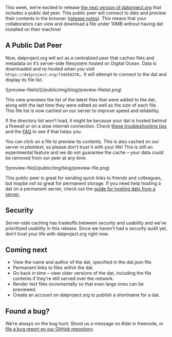 This week, we’re excited to release [the next version of datproject.org](https://datproject.org) that includes a public dat peer. This public peer will connect to dats and preview their contents in the browser ([release notes](https://github.com/datproject/datproject.org/releases/tag/2.02)). This means that your collaborators can view and download a file under 10MB without having dat installed on their machine!

## A Public Dat Peer

Now, datproject.org will act as a centralized peer that caches files and metadata on it’s server-side filesystem hosted on Digital Ocean. Data is downloaded and re-hosted when you visit `https://datproject.org/f34d58370…`. It will attempt to connect to the dat and display its file list.

<div class="screenshot-blog">
  ![preview-filelist](/public/img/blog/preview-filelist.png)
</div>

This view previews the list of the latest files that were added to the dat, along with the last time they were edited as well as the size of each file. This file list is now cached on our server to improve speed and reliability.

If the directory list won’t load, it might be because your dat is hosted behind a firewall or on a slow internet connection. Check [these troubleshooting tips](https://docs.datproject.org/dat#troubleshooting) and the [FAQ](https://docs.datproject.org/faq) to see if that helps you.

You can click on a file to preview its contents. This is also cached on our server in *plaintext*, so please don’t trust it with your life! This is still an experimental feature and we do not guarantee the cache – your data could be removed from our peer at any time.

<div class="screenshot-blog">
  ![preview-file](/public/img/blog/preview-file.png)
</div>

This public peer is great for sending quick links to friends and colleagues, but maybe not so great for permanent storage. If you need help hosting a dat on a permanent server, check out the [guide for hosting dats from a server.](https://www.datprotocol.com/guides/hosting-dats-from-a-server.html)

## Security

Server-side caching has tradeoffs between security and usability and we’ve prioritized usability in this release. Since we haven’t had a security audit yet, don’t trust your life with datproject.org right now.

## Coming next

  * View the name and author of the dat, specified in the dat.json file.
  * Permanent links to files within the dat.
  * Go back in time – view older versions of the dat, including the file contents if they’re still served over the network.
  * Render text files incrementally so that even large ones can be previewed.
  * Create an account on datproject.org to publish a shortname for a dat.

## Found a bug?

We’re always on the bug hunt. Shoot us a message on #dat in freenode, or [file a bug report on our GitHub repository](http://github.com/datproject/datproject.org).
